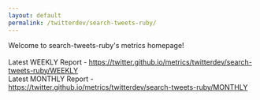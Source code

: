 ```yaml
---
layout: default
permalink: /twitterdev/search-tweets-ruby/
---
```

Welcome to search-tweets-ruby's metrics homepage!
<br><br>
Latest WEEKLY Report - <a href="https://twitter.github.io/metrics/twitterdev/search-tweets-ruby/WEEKLY">https://twitter.github.io/metrics/twitterdev/search-tweets-ruby/WEEKLY</a>
<br>
Latest MONTHLY Report - <a href="https://twitter.github.io/metrics/twitterdev/search-tweets-ruby/MONTHLY">https://twitter.github.io/metrics/twitterdev/search-tweets-ruby/MONTHLY</a>
<br>

